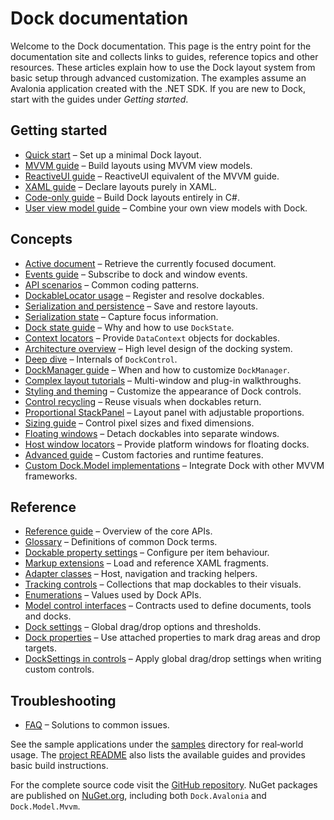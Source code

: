 # Dock documentation

Welcome to the Dock documentation. This page is the entry point for the
documentation site and collects links to guides, reference topics and other
resources. These articles explain how to use the Dock layout system from basic
setup through advanced customization. The examples assume an Avalonia
application created with the .NET SDK. If you are new to Dock, start with the
guides under *Getting started*.

## Getting started

- [Quick start](quick-start.md) – Set up a minimal Dock layout.
- [MVVM guide](dock-mvvm.md) – Build layouts using MVVM view models.
- [ReactiveUI guide](dock-reactiveui.md) – ReactiveUI equivalent of the MVVM guide.
- [XAML guide](dock-xaml.md) – Declare layouts purely in XAML.
- [Code-only guide](dock-code-only.md) – Build Dock layouts entirely in C#.
- [User view model guide](dock-user-viewmodel.md) – Combine your own view models with Dock.

## Concepts

- [Active document](dock-active-document.md) – Retrieve the currently focused document.
- [Events guide](dock-events.md) – Subscribe to dock and window events.
- [API scenarios](dock-api-scenarios.md) – Common coding patterns.
- [DockableLocator usage](dock-dockablelocator.md) – Register and resolve dockables.
- [Serialization and persistence](dock-serialization.md) – Save and restore layouts.
- [Serialization state](dock-serialization-state.md) – Capture focus information.
- [Dock state guide](dock-state.md) – Why and how to use `DockState`.
- [Context locators](dock-context-locator.md) – Provide `DataContext` objects for dockables.
- [Architecture overview](dock-architecture.md) – High level design of the docking system.
- [Deep dive](dock-deep-dive.md) – Internals of `DockControl`.
- [DockManager guide](dock-manager-guide.md) – When and how to customize `DockManager`.
- [Complex layout tutorials](dock-complex-layouts.md) – Multi-window and plug-in walkthroughs.
- [Styling and theming](dock-styling.md) – Customize the appearance of Dock controls.
- [Control recycling](dock-control-recycling.md) – Reuse visuals when dockables return.
- [Proportional StackPanel](dock-proportional-stackpanel.md) – Layout panel with adjustable proportions.
- [Sizing guide](dock-sizing.md) – Control pixel sizes and fixed dimensions.
- [Floating windows](dock-windows.md) – Detach dockables into separate windows.
- [Host window locators](dock-host-window-locator.md) – Provide platform windows for floating docks.
- [Advanced guide](dock-advanced.md) – Custom factories and runtime features.
- [Custom Dock.Model implementations](dock-custom-model.md) – Integrate Dock with other MVVM frameworks.

## Reference

- [Reference guide](dock-reference.md) – Overview of the core APIs.
- [Glossary](dock-glossary.md) – Definitions of common Dock terms.
- [Dockable property settings](dock-dockable-properties.md) – Configure per item behaviour.
- [Markup extensions](dock-markup-extensions.md) – Load and reference XAML fragments.
- [Adapter classes](dock-adapters.md) – Host, navigation and tracking helpers.
- [Tracking controls](dock-tracking-controls.md) – Collections that map dockables to their visuals.
- [Enumerations](dock-enums.md) – Values used by Dock APIs.
- [Model control interfaces](dock-model-controls.md) – Contracts used to define documents, tools and docks.
- [Dock settings](dock-settings.md) – Global drag/drop options and thresholds.
- [Dock properties](dock-properties.md) – Use attached properties to mark drag areas and drop targets.
- [DockSettings in controls](dock-settings-controls.md) – Apply global drag/drop settings when writing custom controls.

## Troubleshooting

- [FAQ](dock-faq.md) – Solutions to common issues.

See the sample applications under the [samples](../samples/) directory for
real‑world usage. The [project README](../README.md) also lists the available
guides and provides basic build instructions.

For the complete source code visit the
[GitHub repository](https://github.com/wieslawsoltes/Dock). NuGet packages are
published on [NuGet.org](https://www.nuget.org/packages/Dock.Avalonia/),
including both `Dock.Avalonia` and `Dock.Model.Mvvm`.
